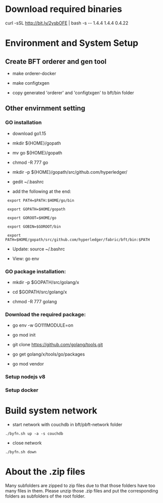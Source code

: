 # Download required binaries
curl -sSL http://bit.ly/2ysbOFE | bash -s -- 1.4.4 1.4.4 0.4.22

# Environment and System Setup 

## Create BFT orderer and gen tool
- make orderer-docker

- make configtxgen

- copy generated 'orderer' and 'configtxgen' to bft/bin folder

## Other envirnment setting
### GO installation

- download go1.15

- mkdir ${HOME}/gopath

- mv go ${HOME}/gopath

- chmod -R 777 go

- mkdir -p ${HOME}/gopath/src/github.com/hyperledger/

- gedit ~/.bashrc

- add the following at the end:

```
 export PATH=$PATH:$HOME/go/bin

 export GOPATH=$HOME/gopath

 export GOROOT=$HOME/go

 export GOBIN=$GOROOT/bin

 export PATH=$HOME/gopath/src/github.com/hyperledger/fabric/bft/bin:$PATH
```

- Update: source ~/.bashrc

- View: go env

### GO package installation:

- mkdir -p $GOPATH/src/golang/x

- cd $GOPATH/src/golang/x

- chmod -R 777 golang

### Download the required package:

- go env -w GO111MODULE=on

- go mod init

- git clone https://github.com/golang/tools.git

- go get golang/x/tools/go/packages

- go mod vendor

### Setup nodejs v8
### Setup docker

# Build system network
- start network with couchdb in bft/pbft-network folder
```
./byfn.sh up -a -s couchdb
```

- close network
```
./byfn.sh down
```

# About the .zip files

Many subfolders are zipped to zip files due to that those folders have too many files in them. Please unzip those .zip files and put the corresponding folders as subfolders of the root folder.
